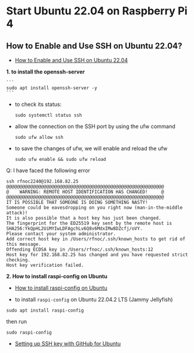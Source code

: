 # Start Ubuntu 22.04 on Raspberry Pi 4


## How to Enable and Use SSH on Ubuntu 22.04?

-   [How to Enable and Use SSH on Ubuntu 22.04](https://linuxhint.com/enable-use-ssh-ubuntu/)

**1. to install the openssh-server**

    ```
    sudo apt install openssh-server -y
    ```

-   to check its status:

    ```
    sudo systemctl status ssh
    ```

-   allow the connection on the SSH port by using the ufw command

    ```
    sudo ufw allow ssh
    ```

-   to save the changes of ufw, we will enable and reload the ufw

    ```
    sudo ufw enable && sudo ufw reload
    ```
Q: I have faced the following error

```
ssh rfnoc2240@192.168.82.25
@@@@@@@@@@@@@@@@@@@@@@@@@@@@@@@@@@@@@@@@@@@@@@@@@@@@@@@@@@@
@    WARNING: REMOTE HOST IDENTIFICATION HAS CHANGED!     @
@@@@@@@@@@@@@@@@@@@@@@@@@@@@@@@@@@@@@@@@@@@@@@@@@@@@@@@@@@@
IT IS POSSIBLE THAT SOMEONE IS DOING SOMETHING NASTY!
Someone could be eavesdropping on you right now (man-in-the-middle attack)!
It is also possible that a host key has just been changed.
The fingerprint for the ED25519 key sent by the remote host is
SHA256:YkQpHL2UiMYIwLDFAgchLv6Q8v6MdxIMw8DZcfj/oVY.
Please contact your system administrator.
Add correct host key in /Users/rfnoc/.ssh/known_hosts to get rid of this message.
Offending ECDSA key in /Users/rfnoc/.ssh/known_hosts:12
Host key for 192.168.82.25 has changed and you have requested strict checking.
Host key verification failed.

```

**2. How to install raspi-config on Ubuntu**

-   [How to install raspi-config on Ubuntu](https://dexterexplains.com/r/20211030-how-to-install-raspi-config-on-ubuntu)

-   to install `raspi-config` on Ubuntu 22.04.2 LTS (Jammy Jellyfish)

```
sudo apt install raspi-config
```
then run
```
sudo raspi-config

```

-   [Setting up SSH key with GitHub for Ubuntu](https://medium.com/featurepreneur/setting-up-ssh-key-with-github-for-ubuntu-cd8f2fabf25b)


